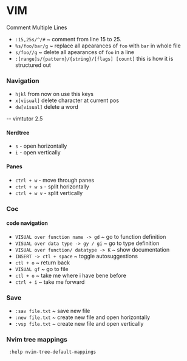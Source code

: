 # VIM
Comment Multiple Lines
- `:15,25s/^/#` ~  comment from line 15 to 25.
- `%s/foo/bar/g` ~ replace all apearances of `foo` with `bar` in whole file
- `s/foo//g` ~ delete all apearances of `foo` in a line
- `:[range]s/{pattern}/{string}/[flags] [count]` this is how it is structured out

### Navigation
- `hjkl` from now on use this keys
- `x[visual]` delete character at current pos
- `dw[visual]` delete a word

-- vimtutor 2.5


#### Nerdtree
- `s` - open horizontally
- `i` - open vertically

#### Panes
- `ctrl + w` - move through panes
- `ctrl + w s` - split horizontally
- `ctrl + w v` - split vertically 

### Coc

#### code navigation
- `VISUAL over function name -> gd` ~ go to function definition
- `VISUAL over data type -> gy / gi` ~ go to type definition
- `VISUAL over function/ datatype -> K` ~ show documentation
- `INSERT -> ctl + space` ~ toggle autosuggestions
- `ctl + o` ~ return back
- `VISUAL gf` ~ go to file
- `ctl + o` ~ take me where i have bene before
- `ctrl + i` ~ take me forward

### Save
- `:sav file.txt` ~ save new file
- `:new file.txt` ~ create new file and open horizontally
- `:vsp file.txt` ~ create new file and open vertically

### Nvim tree mappings
` :help nvim-tree-default-mappings`

